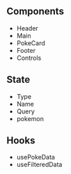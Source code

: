 ## Components

- Header
- Main
- PokeCard
- Footer
- Controls

## State

- Type
- Name
- Query
- pokemon

## Hooks

- usePokeData
- useFilteredData

